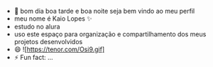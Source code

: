 - 👋 bom dia boa tarde e boa noite seja bem vindo ao meu perfil
- meu nome é Kaio Lopes ✨
-  estudo no alura
- uso este espaço para organização e compartilhamento dos meus projetos desenvolvidos
- 😄 ![https://tenor.com/Osi9.gif]
- ⚡ Fun fact: ...

<!---
KaioLopes15/KaioLopes15 is a ✨ special ✨ repository because its `README.md` (this file) appears on your GitHub profile.
You can click the Preview link to take a look at your changes.
--->
